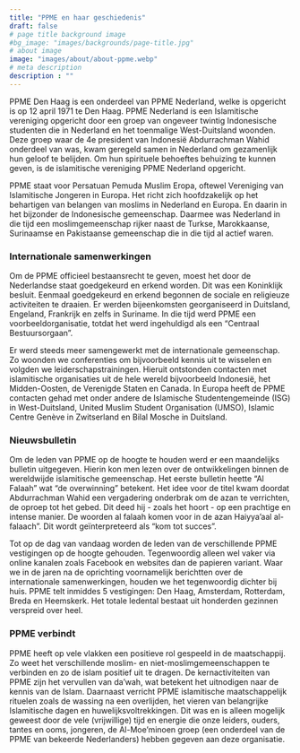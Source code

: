 ```yaml
---
title: "PPME en haar geschiedenis"
draft: false
# page title background image
#bg_image: "images/backgrounds/page-title.jpg"
# about image
image: "images/about/about-ppme.webp"
# meta description
description : ""
---
```


PPME Den Haag is een onderdeel van PPME Nederland, welke is opgericht is op 12 april 1971 te Den Haag. PPME Nederland is een Islamitische vereniging opgericht door een groep van ongeveer twintig Indonesische studenten die in Nederland en het toenmalige West-Duitsland woonden. Deze groep waar de 4e president van Indonesië Abdurrachman Wahid onderdeel van was, kwam geregeld samen in Nederland om gezamenlijk hun geloof te belijden. Om hun spirituele behoeftes behuizing te kunnen geven, is de islamitische vereniging PPME Nederland opgericht.


PPME staat voor Persatuan Pemuda Muslim Eropa, oftewel Vereniging van Islamitische Jongeren in Europa. Het richt zich hoofdzakelijk op het behartigen van belangen van moslims in Nederland en Europa. En daarin in het bijzonder de Indonesische gemeenschap. Daarmee was Nederland in die tijd een moslimgemeenschap rijker naast de Turkse, Marokkaanse, Surinaamse en Pakistaanse gemeenschap die in die tijd al actief waren.



### Internationale samenwerkingen
Om de PPME officieel bestaansrecht te geven, moest het door de Nederlandse staat goedgekeurd en erkend worden. Dit was een Koninklijk besluit. Eenmaal goedgekeurd en erkend begonnen de sociale en religieuze activiteiten te draaien. Er werden bijeenkomsten georganiseerd in Duitsland, Engeland, Frankrijk en zelfs in Suriname. In die tijd werd PPME een voorbeeldorganisatie, totdat het werd ingehuldigd als een “Centraal Bestuursorgaan”.


Er werd steeds meer samengewerkt met de internationale gemeenschap. Zo woonden we conferenties om bijvoorbeeld kennis uit te wisselen en volgden we leiderschapstrainingen. Hieruit ontstonden contacten met islamitische organisaties uit de hele wereld bijvoorbeeld Indonesië, het Midden-Oosten, de Verenigde Staten en Canada. In Europa heeft de PPME contacten gehad met onder andere de Islamische Studentengemeinde (ISG) in West-Duitsland, United Muslim Student Organisation (UMSO), Islamic Centre Genève in Zwitserland en Bilal Mosche in Duitsland.


### Nieuwsbulletin
Om de leden van PPME op de hoogte te houden werd er een maandelijks bulletin uitgegeven. Hierin kon men lezen over de ontwikkelingen binnen de wereldwijde islamitische gemeenschap. Het eerste bulletin heette “Al Falaah” wat “de overwinning” betekent. Het idee voor de titel kwam doordat Abdurrachman Wahid een vergadering onderbrak om de azan te verrichten, de oproep tot het gebed. Dit deed hij - zoals het hoort - op een prachtige en intense manier. De woorden al falaah komen voor in de azan Haiyya’aal al-falaach”. Dit wordt geïnterpreteerd als “kom tot succes”.


Tot op de dag van vandaag worden de leden van de verschillende PPME vestigingen op de hoogte gehouden. Tegenwoordig alleen wel vaker via online kanalen zoals Facebook en websites dan de papieren variant. Waar we in de jaren na de oprichting voornamelijk berichtten over de internationale samenwerkingen, houden we het tegenwoordig dichter bij huis. PPME telt inmiddes 5 vestigingen: Den Haag, Amsterdam, Rotterdam, Breda en Heemskerk. Het totale ledental bestaat uit honderden gezinnen verspreid over heel.


### PPME verbindt
PPME heeft op vele vlakken een positieve rol gespeeld in de maatschappij. Zo weet het verschillende moslim- en niet-moslimgemeenschappen te verbinden en zo de islam positief uit te dragen. De kernactiviteiten van PPME zijn het vervullen van da’wah, wat betekent het uitnodigen naar de kennis van de Islam. Daarnaast verricht PPME islamitische maatschappelijk rituelen zoals de wassing na een overlijden, het vieren van belangrijke Islamitische dagen en huwelijksvoltrekkingen. Dit was en is alleen mogelijk geweest door de vele (vrijwillige) tijd en energie die onze leiders, ouders, tantes en ooms, jongeren, de Al-Moe’minoen groep (een onderdeel van de PPME van bekeerde Nederlanders) hebben gegeven aan deze organisatie.